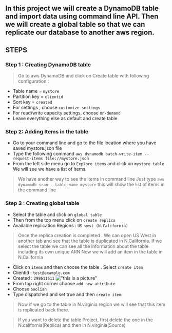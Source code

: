 In this project we will create a DynamoDB table and import data using command line API. Then we will create a global table so that we can replicate our database to another aws region.
---
## **STEPS**
### Step 1 : Creating DynamoDB table 
> Go to aws DynamoDB and click on Create table with following configuration :
- Table name = `mystore`
- Partition key = `clientid`
- Sort key = `created`
- For settings , choose `customize settings`
- For read/write capacity settings, choose `On-demand`
- Leave everything else as default and create table 
### Step 2: Adding Items in the table 
- Go to your command line and go to the file location where you have saved mystore.json file
- Type the following command 
`aws dynamodb batch-write-item --request-items file://mystore.json`
- From the left side menu go to `Explore items` and click on `mystore table` . We will see we have a list of items.
> We have another way to see the items in command line 
>Just type 
`aws dynamodb scan --table-name mystore`
> this will show the list of items in the command line 
### Step 3 : Creating global table 
 - Select the table and click on `global table`
- Then from the top menu click on `create replica`
- Available replication Regions : `US west (N.California)`
> Once the replica creation is completed . We can open US West in another tab and see that the table is duplicated in N.California.
If we select the table we can see all the information about the table including its own unique ARN
> Now we will add an item in the table in N.California 
- Click on `items` and then choose the table . Select `create item`
- Clientid : `test@example.com`
- Created : `298611611`
!["this is a picture"](C/Users/user/Desktop/CLoudComputing/git/Creating_a_Global_DynamoDB_table/Picture1.png)
- From top right corner choose `add new attribute `
- Choose `boolian` 
- Type dispatched and set true and then `create item` 
> Now if we go to the table in N.virginia region we will see that this item is replicated back there.

> If you want to delete the table Project, first delete the one in the N.california(Replica) and then in N.virginia(Source)
